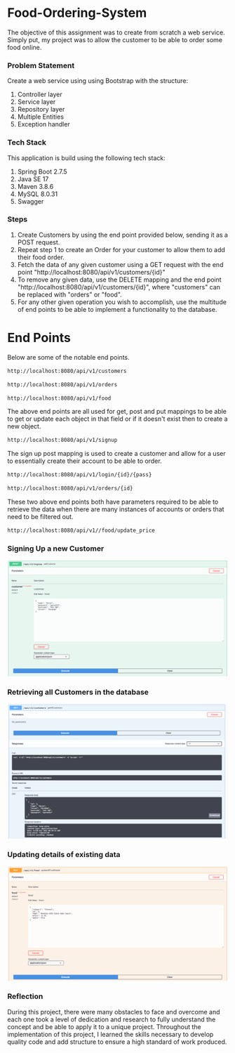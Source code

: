 # Food-Ordering-System

The objective of this assignment was to create from scratch a web service. Simply put, my project was to allow the customer to be able to order some food online.
### Problem Statement

Create a web service using using Bootstrap with the structure:
1. Controller layer
2. Service layer
3. Repository layer
4. Multiple Entities
5. Exception handler


### Tech Stack 

This application is build using the following tech stack:
1. Spring Boot 2.7.5
2. Java SE 17
3. Maven 3.8.6
4. MySQL 8.0.31
5. Swagger


### Steps

1. Create Customers by using the end point provided below, sending it as a POST request.
2. Repeat step 1 to create an Order for your customer to allow them to add their food order.
3. Fetch the data of any given customer using a GET request with the end point "http://localhost:8080/api/v1/customers/{id}"
4. To remove any given data, use the DELETE mapping and the end point "http://localhost:8080/api/v1/customers/{id}", where "customers" can be replaced with "orders" or "food".
5. For any other given operation you wish to accomplish, use the multitude of end points to be able to implement a functionality to the database.

# End Points

Below are some of the notable end points.

```bash
http://localhost:8080/api/v1/customers
```

```bash
http://localhost:8080/api/v1/orders
```
```bash
http://localhost:8080/api/v1/food
```
The above end points are all used for get, post and put mappings to be able to get or update each object in that field or if it doesn't exist then to create a new object.

```bash
http://localhost:8080/api/v1/signup
```

The sign up post mapping is used to create a customer and allow for a user to essentially create their account to be able to order.

```bash
http://localhost:8080/api/v1/login/{id}/{pass}
```
```bash
http://localhost:8080/api/v1/orders/{id}
```
These two above end points both have parameters required to be able to retrieve the data when there are many instances of accounts or orders that need to be filtered out.

```bash
http://localhost:8080/api/v1//food/update_price
```


### Signing Up a new Customer

![Image Not Found](/images/addCustomerImage.png)

### Retrieving all Customers in the database

![Image Not Found](/images/getAllCustomersImage.png)

### Updating details of existing data

![Image Not Found](/images/updateFoodDetailsImage.png)

### Reflection

During this project, there were many obstacles to face and overcome and each one took a level of dedication and research to fully understand the concept and be able to apply it to a unique project. Throughout the implementation of this project, I learned the skills necessary to develop quality code and add structure to ensure a high standard of work produced.